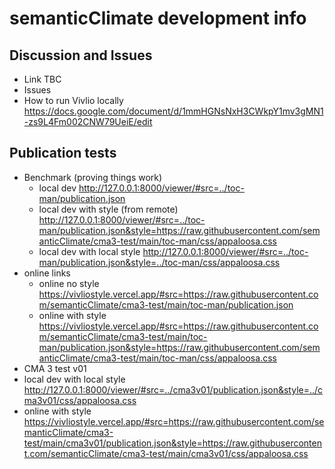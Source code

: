 # semanticClimate development info

## Discussion and Issues

  - Link TBC
  - Issues
  - How to run Vivlio locally https://docs.google.com/document/d/1mmHGNsNxH3CWkpY1mv3gMN1-zs9L4Fm002CNW79UeiE/edit

## Publication tests

  - Benchmark (proving things work)
    - local dev http://127.0.0.1:8000/viewer/#src=../toc-man/publication.json 
    - local dev with style (from remote) http://127.0.0.1:8000/viewer/#src=../toc-man/publication.json&style=https://raw.githubusercontent.com/semanticClimate/cma3-test/main/toc-man/css/appaloosa.css
    - local dev with local style http://127.0.0.1:8000/viewer/#src=../toc-man/publication.json&style=../toc-man/css/appaloosa.css
  - online links 
    - online no style https://vivliostyle.vercel.app/#src=https://raw.githubusercontent.com/semanticClimate/cma3-test/main/toc-man/publication.json
    - online with style https://vivliostyle.vercel.app/#src=https://raw.githubusercontent.com/semanticClimate/cma3-test/main/toc-man/publication.json&style=https://raw.githubusercontent.com/semanticClimate/cma3-test/main/toc-man/css/appaloosa.css  
  - CMA 3 test v01
   - local dev with local style http://127.0.0.1:8000/viewer/#src=../cma3v01/publication.json&style=../cma3v01/css/appaloosa.css
   - online with style https://vivliostyle.vercel.app/#src=https://raw.githubusercontent.com/semanticClimate/cma3-test/main/cma3v01/publication.json&style=https://raw.githubusercontent.com/semanticClimate/cma3-test/main/cma3v01/css/appaloosa.css 
